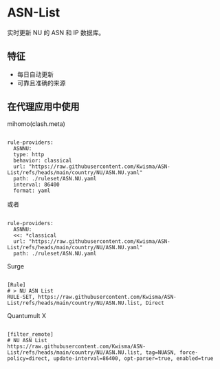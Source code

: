 
# ASN-List
    
实时更新 NU 的 ASN 和 IP 数据库。
    
## 特征
    
- 每日自动更新
- 可靠且准确的来源
    
## 在代理应用中使用
    
mihomo(clash.meta)
   
<pre><code class="language-javascript">
rule-providers:
  ASNNU:
  type: http
  behavior: classical
  url: "https://raw.githubusercontent.com/Kwisma/ASN-List/refs/heads/main/country/NU/ASN.NU.yaml"
  path: ./ruleset/ASN.NU.yaml
  interval: 86400
  format: yaml
</code></pre>

或者

<pre><code class="language-javascript">
rule-providers:
  ASNNU:
  <<: *classical
  url: "https://raw.githubusercontent.com/Kwisma/ASN-List/refs/heads/main/country/NU/ASN.NU.yaml"
  path: ./ruleset/ASN.NU.yaml
</code></pre>
    
Surge
    
<pre><code class="language-javascript">
[Rule]
# > NU ASN List
RULE-SET, https://raw.githubusercontent.com/Kwisma/ASN-List/refs/heads/main/country/NU/ASN.NU.list, Direct
</code></pre>
    
Quantumult X
    
<pre><code class="language-javascript">
[filter_remote]
# NU ASN List
https://raw.githubusercontent.com/Kwisma/ASN-List/refs/heads/main/country/NU/ASN.NU.list, tag=NUASN, force-policy=direct, update-interval=86400, opt-parser=true, enabled=true
</code></pre>
